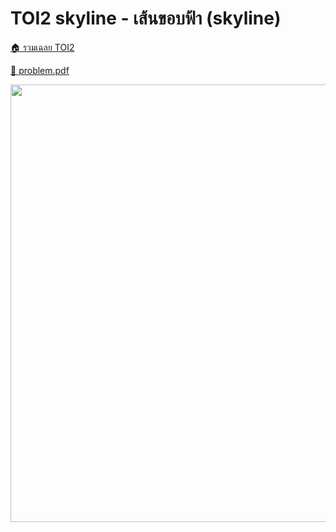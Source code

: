 <!-- @codegen_problem begin -->
# TOI2 skyline - เส้นขอบฟ้า (skyline)

[🏠 รวมเฉลย TOI2](../)

[💎 problem.pdf](./toi2_skyline.pdf)

<img width="700" src="https://github.com/krist7599555/toi/assets/19445033/80c80822-7583-4bcd-a705-dae3eacdee85" />
<!-- @codegen_problem end -->
